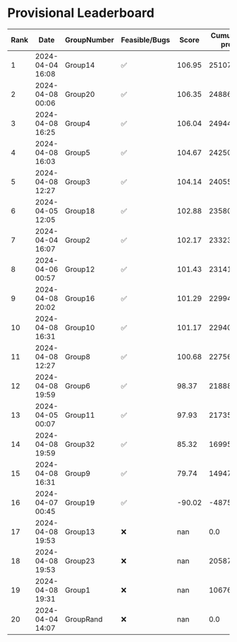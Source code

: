 # Provisional Leaderboard
| Rank | Date | GroupNumber | Feasible/Bugs | Score | Cumulative profit | Runtime |
| ------ | ------------ | ------------------- |-------------| ------- | ------- | ------- |
| 1 | 2024-04-04 16:08 | Group14 | ✅ | 106.95 | 251072.91 | 20.04s |
| 2 | 2024-04-08 00:06 | Group20 | ✅ | 106.35 | 248864.73 | 49.86s |
| 3 | 2024-04-08 16:25 | Group4 | ✅ | 106.04 | 249442.69 | 1301.96s |
| 4 | 2024-04-08 16:03 | Group5 | ✅ | 104.67 | 242506.67 | 1.86s |
| 5 | 2024-04-08 12:27 | Group3 | ✅ | 104.14 | 240558.72 | 28.93s |
| 6 | 2024-04-05 12:05 | Group18 | ✅ | 102.88 | 235806.0 | 1.47s |
| 7 | 2024-04-04 16:07 | Group2 | ✅ | 102.17 | 233239.08 | 62.12s |
| 8 | 2024-04-06 00:57 | Group12 | ✅ | 101.43 | 231415.87 | 758.08s |
| 9 | 2024-04-08 20:02 | Group16 | ✅ | 101.29 | 229944.81 | 81.14s |
| 10 | 2024-04-08 16:31 | Group10 | ✅ | 101.17 | 229400.05 | 1.15s |
| 11 | 2024-04-08 12:27 | Group8 | ✅ | 100.68 | 227565.0 | 1.31s |
| 12 | 2024-04-08 19:59 | Group6 | ✅ | 98.37 | 218880.98 | 0.46s |
| 13 | 2024-04-05 00:07 | Group11 | ✅ | 97.93 | 217356.89 | 85.21s |
| 14 | 2024-04-08 19:59 | Group32 | ✅ | 85.32 | 169959.24 | 4.3s |
| 15 | 2024-04-08 16:31 | Group9 | ✅ | 79.74 | 149478.45 | 338.29s |
| 16 | 2024-04-07 00:45 | Group19 | ✅ | -90.02 | -487554.39 | 5.88s |
| 17 | 2024-04-08 19:53 | Group13 | ❌ | nan | 0.0 | 1.66s |
| 18 | 2024-04-08 19:53 | Group23 | ❌ | nan | 205870.03 | 1.26s |
| 19 | 2024-04-08 19:31 | Group1 | ❌ | nan | 106763.49 | 1.34s |
| 20 | 2024-04-04 14:07 | GroupRand | ❌ | nan | 0.0 | 0.0s |


